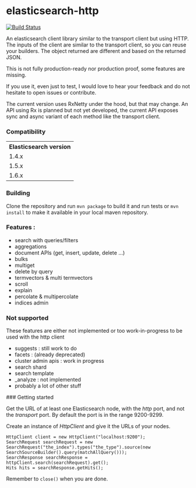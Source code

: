 elasticsearch-http
==================

[![Build Status](https://travis-ci.org/obourgain/elasticsearch-http.svg)](https://travis-ci.org/obourgain/elasticsearch-http)

An elasticsearch client library similar to the transport client but using HTTP.
The inputs of the client are similar to the transport client, so you can reuse your builders.
The object returned are different and based on the returned JSON.

This is not fully production-ready nor production proof, some features are missing.

If you use it, even just to test, I would love to hear your feedback and do not hesitate to open issues or contribute.

The current version uses RxNetty under the hood, but that may change.
An API using Rx is planned but not yet developed, the current API exposes sync and async variant of each method like the transport client.

### Compatibility
<table>
    <tr>
        <th>Elasticsearch version</th>
    </tr>
    <tr>
        <td>1.4.x</td>
    </tr>
    <tr>
        <td>1.5.x</td>
    </tr>
    <tr>
        <td>1.6.x</td>
    </tr>
</table> 

### Building
Clone the repository and run ```mvn package``` to build it and run tests or ```mvn install``` to make it available in your local maven repository.

### Features :
* search with queries/filters
* aggregations
* document APIs (get, insert, update, delete ...)
* bulks
* multiget
* delete by query
* termvectors & multi termvectors
* scroll
* explain
* percolate & multipercolate
* indices admin

### Not supported
These features are either not implemented or too work-in-progress to be used with the http client
* suggests : still work to do
* facets : (already deprecated)
* cluster admin apis : work in progress
* search shard
* search template
* _analyze : not implemented
* probably a lot of other stuff

### Getting started

Get the URL of at least one Elasticsearch node, with the _http_ port, and not the _transport_ port. 
By default the port is in the range 9200-9299.
  
Create an instance of _HttpClient_ and give it the URLs of your nodes.

```
HttpClient client = new HttpClient("localhost:9200");
SearchRequest searchRequest = new SearchRequest("the_index").types("the_type").source(new SearchSourceBuilder().query(matchAllQuery()));
SearchResponse searchResponse = httpClient.search(searchRequest).get();
Hits hits = searchResponse.getHits();
```

Remember to ```close()``` when you are done.
